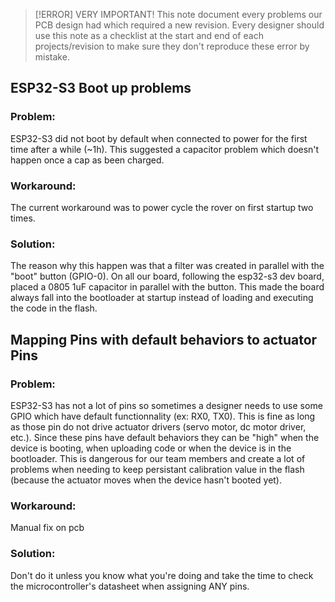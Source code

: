 > [!ERROR] VERY IMPORTANT!
> This note document every problems our PCB design had which required a new revision. Every designer should use this note as a checklist at the start and end of each projects/revision to make sure they don't reproduce these error by mistake.

## ESP32-S3 Boot up problems
### Problem:
ESP32-S3 did not boot by default when connected to power for the first time after a while (~1h). This suggested a capacitor problem which doesn't happen once a cap as been charged.
### Workaround:
The current workaround was to power cycle the rover on first startup two times.
### Solution:
The reason why this happen was that a filter was created in parallel with the "boot" button (GPIO-0). On all our board, following the esp32-s3 dev board, placed a 0805 1uF capacitor in parallel with the button. This made the board always fall into the bootloader at startup instead of loading and executing the code in the flash. 

## Mapping Pins with default behaviors to actuator Pins
### Problem:
ESP32-S3 has not a lot of pins so sometimes a designer needs to use some GPIO which have default functionnality (ex: RX0, TX0). This is fine as long as those pin do not drive actuator drivers (servo motor, dc motor driver, etc.). Since these pins have default behaviors they can be "high" when the device is booting, when uploading code or when the device is in the bootloader. This is dangerous for our team members and create a lot of problems when needing to keep persistant calibration value in the flash (because the actuator moves when the device hasn't booted yet).   
### Workaround:
Manual fix on pcb
### Solution:
Don't do it unless you know what you're doing and take the time to check the microcontroller's datasheet when assigning ANY pins. 
